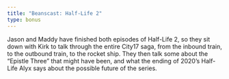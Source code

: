 ```yaml
---
title: "Beanscast: Half-Life 2"
type: bonus
---
```

Jason and Maddy have finished both episodes of Half-Life 2, so they sit down with Kirk to talk through the entire City17 saga, from the inbound train, to the outbound train, to the rocket ship. They then talk some about the “Epistle Three” that might have been, and what the ending of 2020’s Half-Life Alyx says about the possible future of the series.